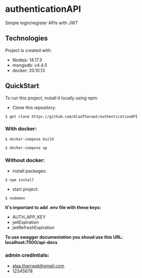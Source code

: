 # authenticationAPI
Simple login/register APIs with JWT

## Technologies
Project is created with:
* Nodejs: 14.17.3
* mongodb: v4.4.5
* docker: 20.10.13

## QuickStart
To run this project, install it locally using npm:

* Clone this repository:
```
$ get clone https://github.com/AlaaTharwat/authenticationAPI
```

### With docker:
```
$ docker-compose build
```

```
$ docker-compose up
```

### Without docker:
* install packages:
```
$ npm install
```


* start project:
```
$ nodemon 
```

**It's important to add .env file with these keys:**
* AUTH_APP_KEY
* jwtExpiration
* jwtRefreshExpiration 

**To use swagger documentation you shoud use this URL: localhost:7500/api-docs**

### admin credintials:
* alaa.tharrwat@gmail.com
* 12345678
